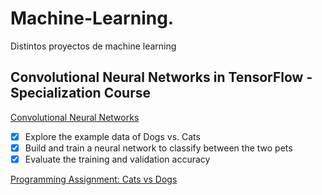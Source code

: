 # Machine-Learning.

Distintos proyectos de machine learning

## Convolutional Neural Networks in TensorFlow - Specialization Course

[Convolutional Neural Networks](https://github.com/StephanyBogoya/Machine-Learning/blob/main/C2_W1_Lab_1_cats_vs_dogs.ipynb)
- [x] Explore the example data of Dogs vs. Cats
- [x] Build and train a neural network to classify between the two pets
- [x] Evaluate the training and validation accuracy
      
[Programming Assignment: Cats vs Dogs](https://github.com/StephanyBogoya/Machine-Learning/blob/main/C2W1_Assignment.ipynb)
